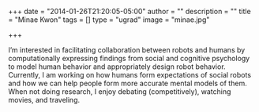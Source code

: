 +++
date = "2014-01-26T21:20:05-05:00"
author = ""
description = ""
title = "Minae Kwon"
tags = []
type = "ugrad"
image = "minae.jpg"

+++

I’m interested in facilitating collaboration between robots and humans by computationally expressing
findings from social and cognitive psychology to model human behavior and appropriately design robot
behavior. Currently, I am working on how humans form expectations of social robots and how we can
help people form more accurate mental models of them.  When not doing research, I enjoy debating
(competitively), watching movies, and traveling.
